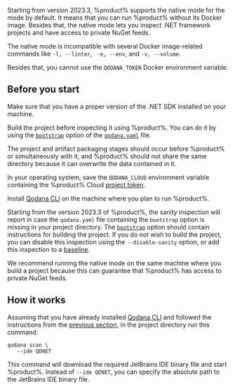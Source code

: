 [//]: # (title: Native mode)

Starting from version 2023.3, %product% supports the native mode for the [](qodana-dotnet.md) mode by default. 
It means that you can run %product% without its Docker image. Besides that, the native mode lets you inspect .NET 
framework projects and have access to private NuGet feeds.   

The native mode is incompatible with several Docker image-related commands like `-l, --linter`, ` -e, --env`, and 
`-v, --volume`. 

Besides that, you cannot use the `QODANA_TOKEN` Docker environment variable. 

## Before you start

Make sure that you have a proper version of the .NET SDK installed on your machine. 

Build the project before inspecting it using %product%. You can do it by using the [`bootstrap`](before-running-qodana.md)
option of the [`qodana.yaml`](qodana-yaml.md) file.

The project and artifact packaging stages should occur before %product% or simultaneously with it, and %product% should 
not share the same directory because it can overwrite the data contained in it.

In your operating system, save the `QODANA_CLOUD` environment variable containing the %product% Cloud
[project token](project-token.md).

Install [Qodana CLI](https://github.com/JetBrains/qodana-cli) on the machine where you plan to run %product%.

Starting from the version 2023.3 of %product%, the sanity inspection will report in case the `qodana.yaml` file 
containing the `bootstrap` option is missing in your project directory. The [`bootstrap`](before-running-qodana.md) 
option should contain instructions for building the project. If you do not wish to build the project, you can disable
this inspection using the `--disable-sanity` option, or add this inspection to a [baseline](baseline.xml). 

We recommend running the native mode on the same machine where you build a project because this can guarantee
that %product% has access to private NuGet feeds.

## How it works

Assuming that you have already installed [Qodana CLI](https://github.com/JetBrains/qodana-cli) and followed the instructions
from the [previous section](#Before+you+start), in the project directory run this command: 

```shell
qodana scan \
   --ide QDNET
```

This command will download the required JetBrains IDE binary file and start %product%. Instead of `--ide QDNET`, you can
specify the absolute path to the JetBrains IDE binary file. 